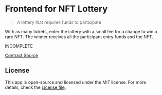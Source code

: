 # Frontend for NFT Lottery

> A lottery that requires funds to participate

With as many tickets, enter the lottery with a small fee for a change to win a rare NFT. The winner receives all the participant entry funds and the NFT.

INCOMPLETE

[Contract Source](src/Ovora.sol)

## License

This app is open-source and licensed under the MIT license. For more details, check the [License file](LICENSE).
